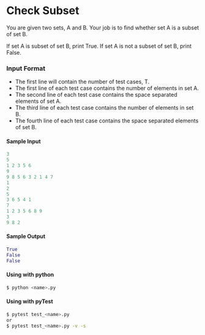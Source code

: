# Check Subset

You are given two sets, A and B. 
Your job is to find whether set A is a subset of set B.

If set A is subset of set B, print True.
If set A is not a subset of set B, print False.

### Input Format
* The first line will contain the number of test cases, T. 
* The first line of each test case contains the number of elements in set A.
* The second line of each test case contains the space separated elements of set A.
* The third line of each test case contains the number of elements in set B.
* The fourth line of each test case contains the space separated elements of set B.


#### Sample Input
```python
3
5
1 2 3 5 6
9
9 8 5 6 3 2 1 4 7
1
2
5
3 6 5 4 1
7
1 2 3 5 6 8 9
3
9 8 2
```

#### Sample Output
```python
True 
False
False
```

#### Using with python
```bash
$ python <name>.py
```

#### Using with pyTest
```bash
$ pytest test_<name>.py
or
$ pytest test_<name>.py -v -s
```
